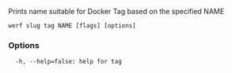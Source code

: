 Prints name suitable for Docker Tag based on the specified NAME

```
werf slug tag NAME [flags] [options]
```

### Options

```
  -h, --help=false: help for tag
```

